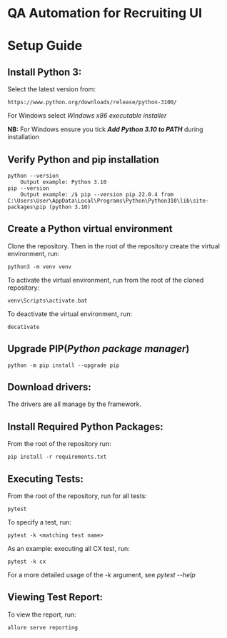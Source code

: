 # QA Automation for Recruiting UI #
# Setup Guide

## Install Python 3:
Select the latest version from:
    
    https://www.python.org/downloads/release/python-3100/
For Windows select _Windows x86 executable installer_
        
**NB:** For Windows ensure you tick **_Add Python 3.10 to PATH_** during installation

## Verify Python and pip installation

    python --version
        Output example: Python 3.10
    pip --version
        Output example: /$ pip --version pip 22.0.4 from C:\Users\User\AppData\Local\Programs\Python\Python310\lib\site-packages\pip (python 3.10)

## Create a Python virtual environment
Clone the repository.
Then in the root of the repository create the virtual environment, run:

    python3 -m venv venv

To activate the virtual environment, run from the root of the cloned repository:

    venv\Scripts\activate.bat

To deactivate the virtual environment, run:

    decativate

## Upgrade PIP(_Python package manager_)

    python -m pip install --upgrade pip
    
## Download drivers:
The drivers are all manage by the framework.
    
## Install Required Python Packages:
From the root of the repository run:
 
    pip install -r requirements.txt
    
## Executing Tests:
From the root of the repository, run for all tests:

    pytest

To specify a test, run:

    pytest -k <matching test name>

As an example: executing all CX test, run:

    pytest -k cx
For a more detailed usage of the _-k_ argument, see _pytest --help_

## Viewing Test Report:            
  To view the report, run:
  
    allure serve reporting